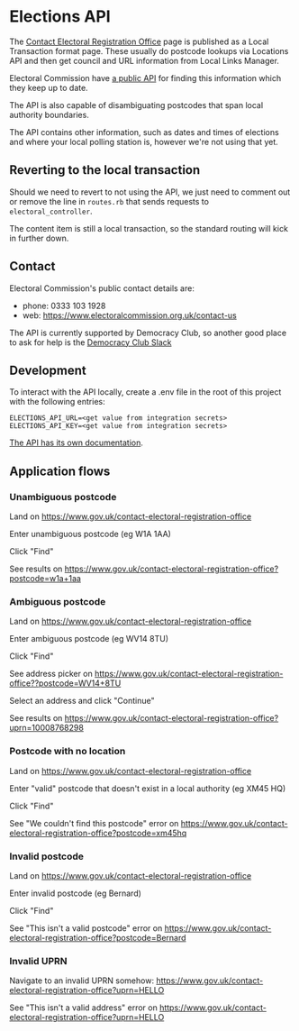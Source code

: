 # Elections API

The [Contact Electoral Registration Office](https://www.gov.uk/contact-electoral-registration-office)
page is published as a Local Transaction format page. These usually do postcode
lookups via Locations API and then get council and URL information from Local Links
Manager.

Electoral Commission have [a public API](https://api.electoralcommission.org.uk/)
for finding this information which they keep up to date.

The API is also capable of disambiguating postcodes that span local authority
boundaries.

The API contains other information, such as dates and times of elections and where
your local polling station is, however we're not using that yet.

## Reverting to the local transaction

Should we need to revert to not using the API, we just need to comment out or
remove the line in `routes.rb` that sends requests to `electoral_controller`.

The content item is still a local transaction, so the standard routing will kick
in further down.

## Contact

Electoral Commission's public contact details are:

 - phone: 0333 103 1928
 - web: https://www.electoralcommission.org.uk/contact-us

The API is currently supported by Democracy Club, so another good place to ask for
help is the [Democracy Club Slack](https://democracyclub.slack.com)

## Development

To interact with the API locally, create a .env file in the root of this project
with the following entries:

```
ELECTIONS_API_URL=<get value from integration secrets>
ELECTIONS_API_KEY=<get value from integration secrets>
```

[The API has its own documentation](https://api.electoralcommission.org.uk/docs/).

## Application flows

### Unambiguous postcode

Land on https://www.gov.uk/contact-electoral-registration-office

Enter unambiguous postcode (eg W1A 1AA)

Click "Find"

See results on https://www.gov.uk/contact-electoral-registration-office?postcode=w1a+1aa

### Ambiguous postcode

Land on https://www.gov.uk/contact-electoral-registration-office

Enter ambiguous postcode (eg WV14 8TU)

Click "Find"

See address picker on https://www.gov.uk/contact-electoral-registration-office??postcode=WV14+8TU

Select an address and click "Continue"

See results on https://www.gov.uk/contact-electoral-registration-office?uprn=10008768298

### Postcode with no location

Land on https://www.gov.uk/contact-electoral-registration-office

Enter "valid" postcode that doesn't exist in a local authority (eg XM45 HQ)

Click "Find"

See "We couldn't find this postcode" error on https://www.gov.uk/contact-electoral-registration-office?postcode=xm45hq

### Invalid postcode

Land on https://www.gov.uk/contact-electoral-registration-office

Enter invalid postcode (eg Bernard)

Click "Find"

See "This isn't a valid postcode" error on https://www.gov.uk/contact-electoral-registration-office?postcode=Bernard

### Invalid UPRN

Navigate to an invalid UPRN somehow: https://www.gov.uk/contact-electoral-registration-office?uprn=HELLO

See "This isn't a valid address" error on https://www.gov.uk/contact-electoral-registration-office?uprn=HELLO
